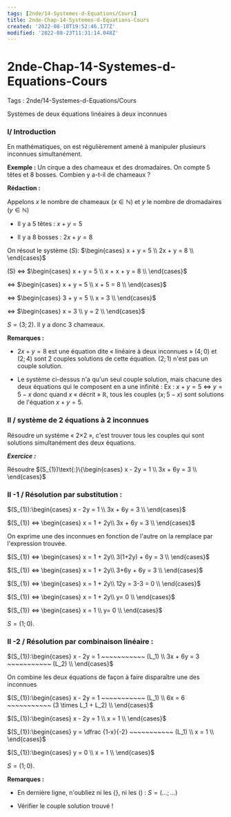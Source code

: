 ```yaml
---
tags: [2nde/14-Systemes-d-Equations/Cours]
title: 2nde-Chap-14-Systemes-d-Equations-Cours
created: '2022-08-10T19:52:46.177Z'
modified: '2022-08-23T11:31:14.048Z'
---
```


# 2nde-Chap-14-Systemes-d-Equations-Cours

Tags : 2nde/14-Systemes-d-Equations/Cours

Systèmes de deux équations linéaires à deux inconnues

### I/  Introduction

En mathématiques, on est régulièrement amené à manipuler plusieurs inconnues simultanément.

**Exemple :** 
Un cirque a des chameaux et des dromadaires. On compte 5 têtes et 8 bosses. Combien y a-t-il de chameaux ?

**Rédaction :**

Appelons $x$ le nombre de chameaux ($x ∈ ℕ$) et $y$ le nombre de dromadaires ($y ∈ ℕ$)

* Il y a $5$ têtes : $x + y = 5$

* Il y a $8$ bosses : $2 x + y = 8$

On résout le système $(S) :$ $\begin{cases} x + y = 5 \\  2x + y = 8 \\  \end{cases}$

(S) ⇔ $\begin{cases} x + y = 5 \\  x + x + y = 8 \\ \end{cases}$

$⇔$ $\begin{cases} x + y = 5 \\ x + 5 = 8 \\ \end{cases}$

$⇔$ $\begin{cases} 3 + y = 5 \\ x = 3 \\ \end{cases}$

$⇔$ $\begin{cases} x = 3 \\ y = 2 \\ \end{cases}$

$S = {(3 ; 2)}$. Il y a donc 3 chameaux.

**Remarques :**

-   $2 x+ y = 8$ est une équation dite « linéaire à deux inconnues »
    $(4 ; 0)$ et $(2 ; 4)$ sont 2 couples solutions de cette équation.
    $(2 ; 1)$ n'est pas un couple solution.


-   Le système ci-dessus n'a qu'un seul couple solution, mais chacune   des deux équations qui le composent en a une infinité :
Ex : $x + y = 5$ $⇔$ $y = 5 - x$ donc quand $x$ « décrit » $ℝ$,   tous les couples $(x ; 5 - x)$ sont solutions de l'équation $x +    y = 5$.

### II /  système de 2 équations à 2 inconnues

Résoudre un système « 2×2 », c'est trouver tous les couples qui sont
solutions simultanément des deux équations.

***Exercice :*** 

Résoudre $(S_{1})\text{:}\{\begin{cases} x - 2y = 1 \\ 3x + 6y = 3 \\ \end{cases}$

### II -1 /  Résolution par substitution :

$(S_{1}):\begin{cases} x - 2y = 1 \\ 3x + 6y = 3 \\ \end{cases}$

$(S_{1}) ⇔ \begin{cases} x  = 1 + 2y\\ 3x + 6y = 3 \\ \end{cases}$

On exprime une des inconnues en fonction de l'autre on la remplace par l'expression trouvée.

$(S_{1}) ⇔ \begin{cases} x  = 1 + 2y\\ 3(1+2y) + 6y = 3 \\ \end{cases}$

$(S_{1}) ⇔ \begin{cases} x  = 1 + 2y\\ 3+6y + 6y = 3 \\ \end{cases}$ 

$(S_{1}) ⇔ \begin{cases} x  = 1 + 2y\\  12y = 3-3 = 0 \\ \end{cases}$  

$(S_{1}) ⇔ \begin{cases} x  = 1 + 2y\\  y= 0 \\ \end{cases}$  

$(S_{1}) ⇔  \begin{cases} x  = 1 \\  y= 0 \\ \end{cases}$ 

$S = {(1 ; 0)}$.              



### II -2 /  Résolution par combinaison linéaire :

$(S_{1}):\begin{cases} x - 2y = 1 ~~~~~~~~~~~  (L_1) \\ 3x + 6y = 3 ~~~~~~~~~~~  (L_2) \\ \end{cases}$

On combine les deux équations de façon à faire disparaître une des inconnues

$(S_{1}):\begin{cases} x - 2y = 1 ~~~~~~~~~~~  (L_1) \\ 6x = 6   ~~~~~~~~~~~ (3 \times L_1 + L_2) \\ \end{cases}$
                
                
$(S_{1}):\begin{cases} x - 2y = 1  \\ x = 1    \\ \end{cases}$
                
$(S_{1}):\begin{cases} y = \dfrac {1-x}{-2} ~~~~~~~~~~~  (L_1) \\ x = 1    \\ \end{cases}$               

$(S_{1}):\begin{cases} y = 0  \\ x = 1    \\ \end{cases}$       

$S = {(1 ; 0)}$.   

**Remarques :**

-   En dernière ligne, n'oubliez ni les $\{ \}$, ni les $( )$ : $S = {(... ; ...)}$

-   Vérifier le couple solution trouvé !


